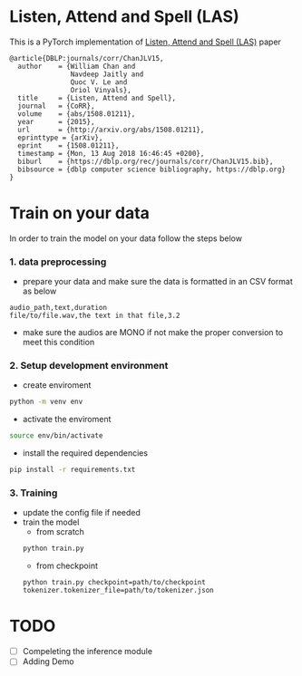 # Listen, Attend and Spell (LAS)

This is a PyTorch implementation of [Listen, Attend and Spell (LAS)](https://arxiv.org/pdf/1508.01211v2.pdf) paper 

```
@article{DBLP:journals/corr/ChanJLV15,
  author    = {William Chan and
               Navdeep Jaitly and
               Quoc V. Le and
               Oriol Vinyals},
  title     = {Listen, Attend and Spell},
  journal   = {CoRR},
  volume    = {abs/1508.01211},
  year      = {2015},
  url       = {http://arxiv.org/abs/1508.01211},
  eprinttype = {arXiv},
  eprint    = {1508.01211},
  timestamp = {Mon, 13 Aug 2018 16:46:45 +0200},
  biburl    = {https://dblp.org/rec/journals/corr/ChanJLV15.bib},
  bibsource = {dblp computer science bibliography, https://dblp.org}
}
```
# Train on your data
In order to train the model on your data follow the steps below 
### 1. data preprocessing 
* prepare your data and make sure the data is formatted in an CSV format as below 
```
audio_path,text,duration
file/to/file.wav,the text in that file,3.2 
```
* make sure the audios are MONO if not make the proper conversion to meet this condition

### 2. Setup development environment
* create enviroment 
```bash
python -m venv env
```
* activate the enviroment
```bash
source env/bin/activate
```
* install the required dependencies
```bash
pip install -r requirements.txt
```

### 3. Training 
* update the config file if needed
* train the model 
  * from scratch 
  ```bash
  python train.py
  ```
  * from checkpoint 
  ```
  python train.py checkpoint=path/to/checkpoint tokenizer.tokenizer_file=path/to/tokenizer.json
  ```

# TODO
- [ ] Compeleting the inference module 
- [ ] Adding Demo
